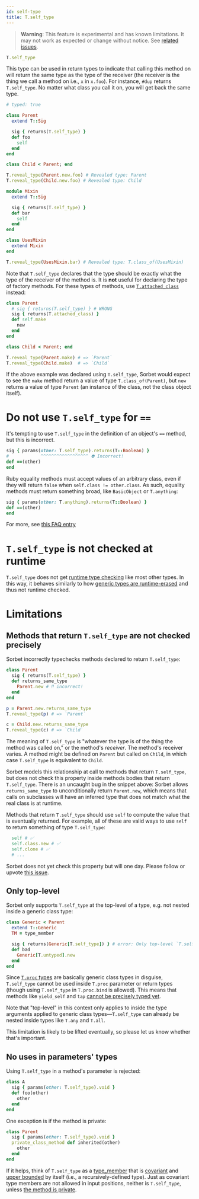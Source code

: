 ```yaml
---
id: self-type
title: T.self_type
---
```


> **Warning**: This feature is experimental and has known limitations. It may not work as expected or change without notice. See [related issues](https://github.com/sorbet/sorbet/milestone/29).

```ruby
T.self_type
```

This type can be used in return types to indicate that calling this method on will return the same type as the type of the receiver (the receiver is the thing we call a method on i.e., `x` in `x.foo`). For instance, `#dup` returns `T.self_type`. No matter what class you call it on, you will get back the same type.

```ruby
# typed: true

class Parent
  extend T::Sig

  sig { returns(T.self_type) }
  def foo
    self
  end
end

class Child < Parent; end

T.reveal_type(Parent.new.foo) # Revealed type: Parent
T.reveal_type(Child.new.foo) # Revealed type: Child

module Mixin
  extend T::Sig

  sig { returns(T.self_type) }
  def bar
    self
  end
end

class UsesMixin
  extend Mixin
end

T.reveal_type(UsesMixin.bar) # Revealed type: T.class_of(UsesMixin)
```

Note that `T.self_type` declares that the type should be exactly what the type of the receiver of the method is. It is **not** useful for declaring the type of factory methods. For these types of methods, use [`T.attached_class`](attached-class.md) instead:

```ruby
class Parent
  # sig { returns(T.self_type) } # WRONG
  sig { returns(T.attached_class) }
  def self.make
    new
  end
end

class Child < Parent; end

T.reveal_type(Parent.make) # => `Parent`
T.reveal_type(Child.make)  # => `Child`
```

If the above example was declared using `T.self_type`, Sorbet would expect to see the `make` method return a value of type `T.class_of(Parent)`, but `new` returns a value of type `Parent` (an instance of the class, not the class object itself).

# Do not use `T.self_type` for `==`

It's tempting to use `T.self_type` in the definition of an object's `==` method, but this is incorrect.

```ruby
sig { params(other: T.self_type).returns(T::Boolean) }
#            ^^^^^^^^^^^^^^^^^^ ⛔ Incorrect!
def ==(other)
end
```

Ruby equality methods must accept values of an arbitrary class, even if they will return `false` when `self.class != other.class`. As such, equality methods must return something broad, like `BasicObject` or `T.anything`:

```ruby
sig { params(other: T.anything).returns(T::Boolean) }
def ==(other)
end
```

For more, see [this FAQ entry](faq.md#how-do-i-override--what-signature-should-i-use)

# `T.self_type` is not checked at runtime

`T.self_type` does not get [runtime type checking](runtime.md) like most other types. In this way, it behaves similarly to how [generic types are runtime-erased](generics.md#generics-and-runtime-checks) and thus not runtime checked.

# Limitations

## Methods that return `T.self_type` are not checked precisely

Sorbet incorrectly typechecks methods declared to return `T.self_type`:

```ruby
class Parent
  sig { returns(T.self_type) }
  def returns_same_type
    Parent.new # ‼️ incorrect!
  end
end

p = Parent.new.returns_same_type
T.reveal_type(p) # => `Parent`

c = Child.new.returns_same_type
T.reveal_type(c) # => `Child`
```

The meaning of `T.self_type` is "whatever the type is of the thing the method was called on," or the method's _receiver_. The method's receiver varies. A method might be defined on `Parent` but called on `Child`, in which case `T.self_type` is equivalent to `Child`.

Sorbet models this relationship at call to methods that return `T.self_type`, but does not check this property inside methods bodies that return `T.self_type`. There is an uncaught bug in the snippet above: Sorbet allows `returns_same_type` to unconditionally return `Parent.new`, which means that calls on subclasses will have an inferred type that does not match what the real class is at runtime.

Methods that return `T.self_type` should use `self` to compute the value that is eventually returned. For example, all of these are valid ways to use `self` to return something of type `T.self_type`:

```ruby
  self # ✅
  self.class.new # ✅
  self.clone # ✅
  # ...
```

Sorbet does not yet check this property but will one day. Please follow or upvote [this issue](https://github.com/sorbet/sorbet/issues/775).

## Only top-level

Sorbet only supports `T.self_type` at the top-level of a type, e.g. not nested inside a generic class type:

```ruby
class Generic < Parent
  extend T::Generic
  TM = type_member

  sig { returns(Generic[T.self_type]) } # error: Only top-level `T.self_type` is supported
  def bad
    Generic[T.untyped].new
  end
end
```

Since [`T.proc` types](procs.md) are basically generic class types in disguise, `T.self_type` cannot be used inside `T.proc` parameter or return types (though using `T.self_type` in `T.proc.bind` is allowed). This means that methods like `yield_self` and `tap` [cannot be precisely typed yet](https://github.com/sorbet/sorbet/issues/5632).

Note that "top-level" in this context only applies to inside the type arguments applied to generic class types—`T.self_type` can already be nested inside types like `T.any` and `T.all`.

This limitation is likely to be lifted eventually, so please let us know whether that's important.

## No uses in parameters' types

Using `T.self_type` in a method's parameter is rejected:

```ruby
class A
  sig { params(other: T.self_type).void }
  def foo(other)
    other
  end
end
```

One exception is if the method is private:

```ruby
class Parent
  sig { params(other: T.self_type).void }
  private_class_method def inherited(other)
    other
  end
end
```

If it helps, think of `T.self_type` as a [type_member](generics.md#type_member--type_template) that is [covariant](generics.md#covariance-out) and [upper bounded](generics.md#bounds-on-type_members-and-type_templates-fixed-upper-lower) by itself (i.e., a recursively-defined type). Just as covariant type members are not allowed in input positions, neither is `T.self_type`, unless [the method is private](generics.md#variance-positions-and-private).
